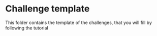# Challenge template

This folder contains the template of the challenges, that you will fill by following the tutorial
